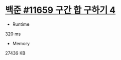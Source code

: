 # [백준 #11659 구간 합 구하기 4](https://www.acmicpc.net/problem/11659)

- Runtime

320 ms

- Memory

27436 KB